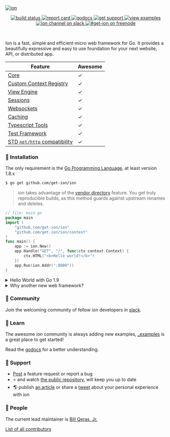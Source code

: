 [![ion](https://user-images.githubusercontent.com/29665371/27510063-3b9587da-5912-11e7-89e4-d0c53fd09bd4.png)](https://get-invite.herokuapp.com)

<p align="center">
	<a href="https://travis-ci.org/get-ion/ion">
		<img src="https://img.shields.io/travis/get-ion/ion/master.svg?style=flat-square" alt="build status">
	</a>
	<a href="http://goreportcard.com/report/get-ion/ion">
		<img src="https://img.shields.io/badge/report%20card-a%2B-ff3333.svg?style=flat-square" alt="report card">
	</a>
	<a href="https://godoc.org/github.com/get-ion/ion">
		<img src="https://img.shields.io/badge/godocs-1.0.x-0366d6.svg?style=flat-square" alt="godocs">
	</a>
	<a href="https://github.com/get-ion/issues-v1/issues">
		<img src="https://img.shields.io/badge/get-support-cccc00.svg?style=flat-square" alt="get support">
	</a>
	<a href="https://github.com/get-ion/ion/tree/master/_examples">
		<img src="https://img.shields.io/badge/learn%20by-examples-0077b3.svg?style=flat-square" alt="view examples">
	</a>
	<a href="https://get-invite.herokuapp.com">
		<img src="https://get-invite.herokuapp.com/badge.svg?style=flat-square" alt="ion channel on slack">
	</a>
	<a href="http://webchat.freenode.net?channels=get-ion">
		<img src="https://img.shields.io/badge/irc-%23get--ion%20-61DAFB.svg?style=flat-square" alt="#get-ion on freenode">
	</a>
</p>

<br/>

<!--
[![build status](https://img.shields.io/travis/get-ion/ion/master.svg?style=flat-square)](https://travis-ci.org/get-ion/ion)
[![report card](https://img.shields.io/badge/report%20card-a%2B-ff3333.svg?style=flat-square)](http://goreportcard.com/report/get-ion/ion)
[![godocs](https://img.shields.io/badge/godocs-1.0.x-0366d6.svg?style=flat-square)](https://godoc.org/github.com/get-ion/ion)
[![get support](https://img.shields.io/badge/get-support-cccc00.svg?style=flat-square)](https://github.com/get-ion/issues-v1/issues)
[![view examples](https://img.shields.io/badge/learn%20by-examples-0077b3.svg?style=flat-square)](https://github.com/get-ion/ion/tree/master/_examples)
[![ion channel on slack](https://get-invite.herokuapp.com/badge.svg?style=flat-square)](https://get-invite.herokuapp.com)
[![#get-ion on freenode](https://img.shields.io/badge/irc-%23get--ion%20-61DAFB.svg?style=flat-square)](http://webchat.freenode.net?channels=get-ion)
-->

Ion is a fast, simple and efficient micro web framework for Go. It provides a beautifully expressive and easy to use foundation for your next website, API, or distributed app.

| Feature | Awesome |
| -----------|-------------|
| [Core](_examples/) | &#10003; |
| [Custom Context Registry](_examples/#basic-routing-grouping-dynamic-path-parameters-macros-and-custom-context) | &#10003; |
| [View Engine](_examples/#view) | &#10003; |
| [Sessions](https://github.com/get-ion/sessions) | &#10003; |
| [Websockets](https://github.com/get-ion/websocket) | &#10003; |
| [Caching](https://github.com/get-ion/cache) | &#10003; |
| [Typescript Tools](https://github.com/get-ion/typescript) | &#10003; |
| [Test Framework](_examples/#testing) | &#10003; |
| [STD `net/http` compatibility](_examples/#convert-httphandlerhandlerfunc) | &#10003; |

### 🚀 Installation

The only requirement is the [Go Programming Language](https://golang.org/dl/), at least version 1.8.x

```sh
$ go get github.com/get-ion/ion
```

> _ion_ takes advantage of the [vendor directory](https://docs.google.com/document/d/1Bz5-UB7g2uPBdOx-rw5t9MxJwkfpx90cqG9AFL0JAYo) feature. You get truly reproducible builds, as this method guards against upstream renames and deletes.

```go
// file: main.go
package main
import (
	"github.com/get-ion/ion"
	"github.com/get-ion/ion/context"
)
func main() {
	app := ion.New()
	app.Handle("GET", "/", func(ctx context.Context) {
		ctx.HTML("<b>Hello world!</b>")
	})
	app.Run(ion.Addr(":8080"))
}
```

<details>
<summary>Hello World with Go 1.9</summary>

If you've installed Go 1.9 then you can omit the `github.com/get-ion/ion/context` package from the imports statement.

```go
// +build go1.9

package main

import "github.com/get-ion/ion"

func main() {
	app := ion.New()
	app.Handle("GET", "/", func(ctx ion.Context) {
		ctx.HTML("<b>Hello world!</b>")
	})
	app.Run(ion.Addr(":8080"))
}
```

We expect Go version 1.9 to be released in August, however you can install Go 1.9 beta today.

### [Installing Go 1.9 from source](https://golang.org/doc/install/source)
 
(Optional) Install a C compiler

To build a Go installation with cgo support, which permits Go programs to import C libraries, a C compiler such as gcc or clang must be installed first. Do this using whatever installation method is standard on the system.

To build without cgo, set the environment variable CGO_ENABLED=0 before running all.bash or make.bash. 


Rename your current Go root folder (i.e C:/go) to "go_1.8.3"

Set `GOROOT_BOOTSTRAP` to that go root path (i.e C:/go_1.8.3)

Execute the below commands

```sh
git clone https://go.googlesource.com/go
cd go
git checkout go1.9beta1
cd src
./all.bash
```

> To build under Unix use all.bash



If all goes well, it will finish by printing output like:
```
ALL TESTS PASSED

---
Installed Go for linux/amd64 in /home/you/go.
Installed commands in /home/you/go/bin.
*** You need to add /home/you/go/bin to your $PATH. ***
```

</details>

<details>
<summary>Why another new web framework?</summary>

_ion_ is easy, it has a familiar API while in the same has far more features than [Gin](https://github.com/gin-gonic/gin) or [Martini](https://github.com/go-martini/martini).

You own your code —it will never generate (unfamiliar) code for you, like [Beego](https://github.com/astaxie/beego), [Revel](https://github.com/revel/revel) and [Buffalo](https://github.com/gobuffalo/buffalo) do.

It's not just-another-router but its overall performance is equivalent with something like [httprouter](https://github.com/julienschmidt/httprouter).

Unlike [fasthttp](https://github.com/valyala/fasthttp), ion provides full HTTP/2 support for free.

Compared to the rest open source projects, this one is very active and you get answers almost immediately.

</details>

### 👥 Community

Join the welcoming community of fellow _ion_ developers in [slack](https://get-invite.herokuapp.com).

### 🏫 Learn

The awesome _ion_ community is always adding new examples, [_examples](/examples) is a great place to get started!

Read the [godocs](https://godoc.org/github.com/get-ion/ion) for a better understanding.

### 💙 Support

- [Post](https://github.com/get-ion/issues-v1/issues) a feature request or report a bug
- :star: and watch [the public repository](https://github.com/get-ion/ion/stargazers), will keep you up to date
- :earth_americas: publish [an article](https://medium.com/search?q=ionframework) or share a [tweet](https://twitter.com/hashtag/ionframework) about your personal experience with ion

### 🥇 People

The current lead maintainer is [Bill Qeras, Jr.](https://github.com/hiveminded)

[List of all contributors](https://github.com/get-ion/ion/graphs/contributors)
